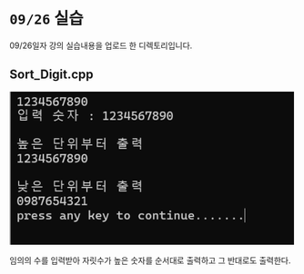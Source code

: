 # `09/26` 실습
09/26일자 강의 실습내용을 업로드 한 디렉토리입니다.

## Sort_Digit.cpp
<img src="https://github.com/schan-0/gamepgm/blob/main/0926/Sort_Digit.png" width="500px" />

임의의 수를 입력받아 자릿수가 높은 숫자를 순서대로 출력하고 그 반대로도 출력한다.
